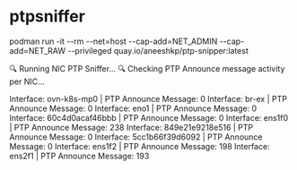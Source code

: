 # ptpsniffer
podman  run -it --rm --net=host --cap-add=NET_ADMIN --cap-add=NET_RAW --privileged quay.io/aneeshkp/ptp-snipper:latest

🔍 Running NIC PTP Sniffer...
🔍 Checking PTP Announce message activity per NIC...

Interface: ovn-k8s-mp0     | PTP Announce Message: 0
Interface: br-ex           | PTP Announce Message: 0
Interface: eno1            | PTP Announce Message: 0
Interface: 60c4d0acaf46bbb | PTP Announce Message: 0
Interface: ens1f0          | PTP Announce Message: 238
Interface: 849e21e9218e516 | PTP Announce Message: 0
Interface: 5cc1b66f39d6092 | PTP Announce Message: 0
Interface: ens1f2          | PTP Announce Message: 198
Interface: ens2f1          | PTP Announce Message: 193

